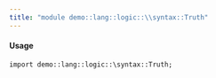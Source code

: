 ```yaml
---
title: "module demo::lang::logic::\\syntax::Truth"
---
```


#### Usage

`import demo::lang::logic::\syntax::Truth;`


